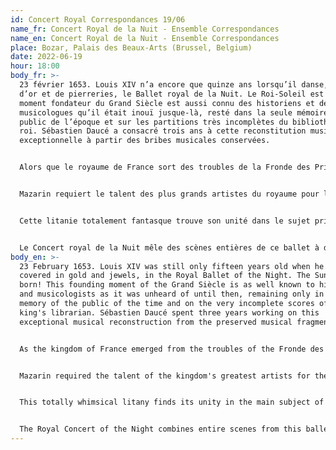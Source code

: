 ```yaml
---
id: Concert Royal Correspondances 19/06
name_fr: Concert Royal de la Nuit - Ensemble Correspondances
name_en: Concert Royal de la Nuit - Ensemble Correspondances
place: Bozar, Palais des Beaux-Arts (Brussel, Belgium)
date: 2022-06-19
hour: 18:00
body_fr: >-
  23 février 1653. Louis XIV n’a encore que quinze ans lorsqu’il danse, couvert
  d’or et de pierreries, le Ballet royal de la Nuit. Le Roi-Soleil est né ! Ce
  moment fondateur du Grand Siècle est aussi connu des historiens et des
  musicologues qu’il était inouï jusque-là, resté dans la seule mémoire du
  public de l’époque et sur les partitions très incomplètes du bibliothécaire du
  roi. Sébastien Daucé a consacré trois ans à cette reconstitution musicale
  exceptionnelle à partir des bribes musicales conservées.


  Alors que le royaume de France sort des troubles de la Fronde des Princes contre le pouvoir royal, Mazarin rentre dans Paris accompagné du jeune Louis XIV, alors âgé de 15 ans. Le puissant ministre avait été contraint de quitter la capitale au plus fort du conflit. Ce fin politique décide alors d’organiser un de ces grands divertissements, dont il supervise toute la création. Derrière ce projet d’apparence festive et magnifique, le ministre envisage avant tout un objet politique dont le but est d’asseoir le pouvoir du jeune roi.


  Mazarin requiert le talent des plus grands artistes du royaume pour la composition de ce grand Ballet de la nuit ; c’est aussi la première fois qu’un ballet de cour est représenté face au public sur les planches d’un théâtre. Au gré de quatre veilles, se succèdent des entrées (épisodes dansés par des personnages masqués et costumés) où apparaissent successivement des voleurs, des bergers, des filous, des gueux, des princes, des allégories des jeux et des plaisirs, les Parques, la Tristesse, ou encore les Grâces.


  Cette litanie totalement fantasque trouve son unité dans le sujet principal du ballet : tous illustrent à leur manière ce monde merveilleux et parfois irréel de la Nuit. À l’approche de l’aube, l’Aurore surgit et annonce une clarté nouvelle dont l’éclat n’a pas d’égal : c’est le Soleil, dansé par Louis XIV. Ainsi, vainqueur des ténèbres, le jeune roi danse, entouré des prince ralliés à sa cause.


  Le Concert royal de la Nuit mêle des scènes entières de ce ballet à des scènes des premiers opéras italiens représentés en France et commandés par Mazarin. Au gré d’allégories, de divertissements et de songes, ce programme inédit qui vit pour la première fois Louis XIV apparaître en Roi Soleil retrouve tout son éclat avec l’ensemble Correspondances
body_en: >-
  23 February 1653. Louis XIV was still only fifteen years old when he danced,
  covered in gold and jewels, in the Royal Ballet of the Night. The Sun King was
  born! This founding moment of the Grand Siècle is as well known to historians
  and musicologists as it was unheard of until then, remaining only in the
  memory of the public of the time and on the very incomplete scores of the
  king's librarian. Sébastien Daucé spent three years working on this
  exceptional musical reconstruction from the preserved musical fragments.


  As the kingdom of France emerged from the troubles of the Fronde des Princes against the royal power, Mazarin returned to Paris accompanied by the young Louis XIV, then 15 years old. The powerful minister had been forced to leave the capital at the height of the conflict. This shrewd politician decided to organise one of these great entertainments, which he supervised the entire creation. Behind this seemingly festive and magnificent project, the minister envisaged above all a political object whose aim was to consolidate the power of the young king.


  Mazarin required the talent of the kingdom's greatest artists for the composition of this great Night Ballet; it was also the first time that a court ballet was performed in front of an audience on the stage. In the course of four vigils, entries (episodes danced by masked and costumed characters) follow one another, in which thieves, shepherds, rogues, beggars, princes, allegories of games and pleasures, the Fates, Sadness and the Graces appear successively.


  This totally whimsical litany finds its unity in the main subject of the ballet: all illustrate in their own way this wonderful and sometimes unreal world of the Night. As dawn approaches, Dawn appears and announces a new brightness whose brilliance has no equal: it is the Sun, danced by Louis XIV. Thus, victorious over the darkness, the young king dances, surrounded by the princes who have rallied to his cause.


  The Royal Concert of the Night combines entire scenes from this ballet with scenes from the first Italian operas performed in France and commissioned by Mazarin. Through allegories, entertainments and dreams, this original programme, which saw Louis XIV appear as the Sun King for the first time, is brought to life again by the Correspondances ensemble.
---
```

